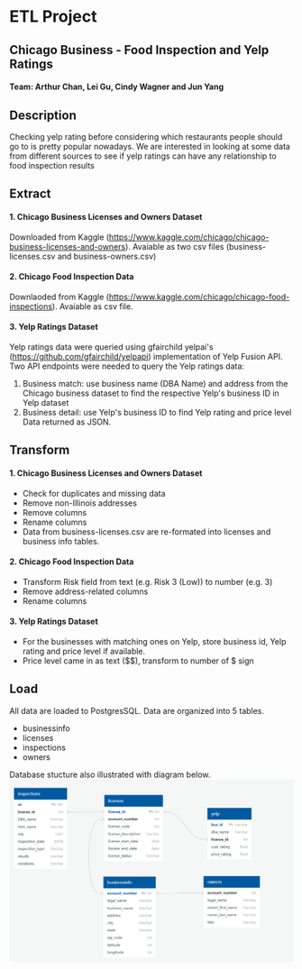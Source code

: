 # ETL Project
## Chicago Business - Food Inspection and Yelp Ratings

#### Team: Arthur Chan, Lei Gu, Cindy Wagner and Jun Yang

## Description
Checking yelp rating before considering which restaurants people should go to is pretty popular nowadays. We are interested in looking at some data from different sources to see if yelp ratings can have any relationship to food inspection results

## Extract
#### 1. Chicago Business Licenses and Owners Dataset
Downloaded from Kaggle (https://www.kaggle.com/chicago/chicago-business-licenses-and-owners). Avaiable as two csv files (business-licenses.csv and business-owners.csv)

#### 2. Chicago Food Inspection Data
Downlaoded from Kaggle (https://www.kaggle.com/chicago/chicago-food-inspections). Avaiable as csv file.

#### 3. Yelp Ratings Dataset
Yelp ratings data were queried using gfairchild yelpai's (https://github.com/gfairchild/yelpapi) implementation of Yelp Fusion API. Two API endpoints were needed to query the Yelp ratings data:
1. Business match: use business name (DBA Name) and address from the Chicago business dataset to find the respective Yelp's business ID in Yelp dataset
2. Business detail: use Yelp's business ID to find Yelp rating and price level 
Data returned as JSON. 

## Transform
#### 1. Chicago Business Licenses and Owners Dataset
- Check for duplicates and missing data
- Remove non-Illinois addresses
- Remove columns
- Rename columns
- Data from business-licenses.csv are re-formated into licenses and business info tables.

#### 2. Chicago Food Inspection Data
- Transform Risk field from text (e.g. Risk 3 (Low)) to number (e.g. 3)
- Remove address-related columns
- Rename columns

#### 3. Yelp Ratings Dataset
- For the businesses with matching ones on Yelp, store business id, Yelp rating and price level if available.
- Price level came in as text ($$), transform to number of $ sign

## Load
All data are loaded to PostgresSQL. Data are organized into 5 tables.
- businessinfo
- licenses
- inspections
- owners

Database stucture also illustrated with diagram below.
![ImageDiagram](https://github.com/Lei-Gu/ETL-Project/blob/master/DBD/snip-1.PNG)



